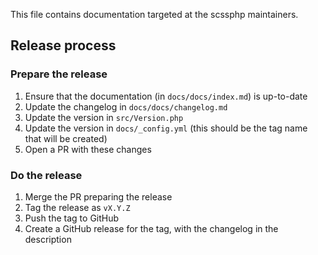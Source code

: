 This file contains documentation targeted at the scssphp maintainers.

## Release process

### Prepare the release

1. Ensure that the documentation (in `docs/docs/index.md`) is up-to-date
2. Update the changelog in `docs/docs/changelog.md`
3. Update the version in `src/Version.php`
4. Update the version in `docs/_config.yml` (this should be the tag name that will be created)
5. Open a PR with these changes

### Do the release

1. Merge the PR preparing the release
2. Tag the release as `vX.Y.Z`
3. Push the tag to GitHub
4. Create a GitHub release for the tag, with the changelog in the description
